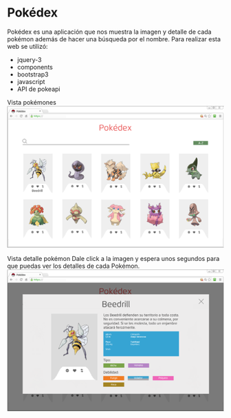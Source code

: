 # Pokédex

Pokédex es una aplicación que nos muestra la imagen y detalle de cada pokémon además de hacer una búsqueda por el nombre.
Para realizar esta web se utilizó:

* jquery-3
* components
* bootstrap3
* javascript
* API de pokeapi

Vista pokémones
![Vista pokémones](https://github.com/CindyMendoza/Pokedex/blob/master/assets/Landing%20design/pokedex-grid.png)

Vista detalle pokémon
Dale click a la imagen y espera unos segundos para que puedas ver los detalles de cada Pokémon.
![Vista detalle pokémon](https://github.com/CindyMendoza/Pokedex/blob/master/assets/Landing%20design/pokedex-popup.png)
